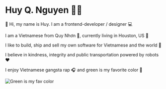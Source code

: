 # Huy Q. Nguyen 👦🏻
🖖 Hi, my name is Huy. I am a frontend-developer / designer 💻

I am a Vietnamese from Quy Nhơn 🌊, currently living in Houston, US 🚀

I like to build, ship and sell my own software for Vietnamese and the world 🤑

I believe in kindness, integrity and public transportation powered by robots ❤️ 

I enjoy Vietnamese gangsta rap 🎧 and green is my favorite color 🌳

![Green is my fav color](https://media2.giphy.com/media/zqXnds4QxHRZK/giphy.gif?cid=ecf05e47wmatrnvuh8lbe8np18w9lazb6fdvxxopye2yn1sa&rid=giphy.gif&ct=g)
